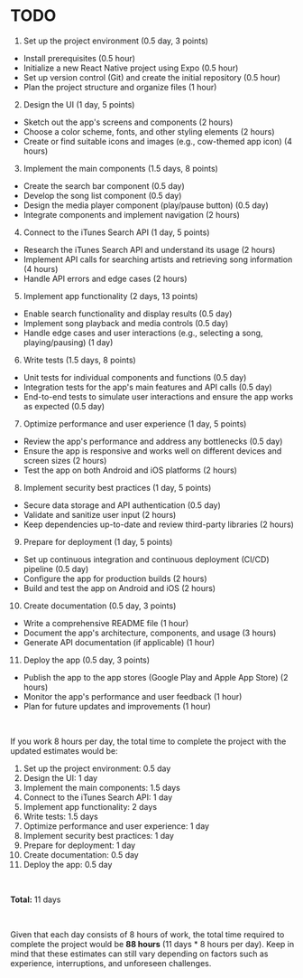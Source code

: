 # TODO

1. Set up the project environment (0.5 day, 3 points)

* Install prerequisites (0.5 hour)
* Initialize a new React Native project using Expo (0.5 hour)
* Set up version control (Git) and create the initial repository (0.5 hour)
* Plan the project structure and organize files (1 hour)

2. Design the UI (1 day, 5 points)

* Sketch out the app's screens and components (2 hours)
* Choose a color scheme, fonts, and other styling elements (2 hours)
* Create or find suitable icons and images (e.g., cow-themed app icon) (4 hours)

3. Implement the main components (1.5 days, 8 points)

* Create the search bar component (0.5 day)
* Develop the song list component (0.5 day)
* Design the media player component (play/pause button) (0.5 day)
* Integrate components and implement navigation (2 hours)

4. Connect to the iTunes Search API (1 day, 5 points)

* Research the iTunes Search API and understand its usage (2 hours)
* Implement API calls for searching artists and retrieving song information (4 hours)
* Handle API errors and edge cases (2 hours)

5. Implement app functionality (2 days, 13 points)

* Enable search functionality and display results (0.5 day)
* Implement song playback and media controls (0.5 day)
* Handle edge cases and user interactions (e.g., selecting a song, playing/pausing) (1 day)

6. Write tests (1.5 days, 8 points)

* Unit tests for individual components and functions (0.5 day)
* Integration tests for the app's main features and API calls (0.5 day)
* End-to-end tests to simulate user interactions and ensure the app works as expected (0.5 day)

7. Optimize performance and user experience (1 day, 5 points)

* Review the app's performance and address any bottlenecks (0.5 day)
* Ensure the app is responsive and works well on different devices and screen sizes (2 hours)
* Test the app on both Android and iOS platforms (2 hours)

8. Implement security best practices (1 day, 5 points)

* Secure data storage and API authentication (0.5 day)
* Validate and sanitize user input (2 hours)
* Keep dependencies up-to-date and review third-party libraries (2 hours)

9. Prepare for deployment (1 day, 5 points)

* Set up continuous integration and continuous deployment (CI/CD) pipeline (0.5 day)
* Configure the app for production builds (2 hours)
* Build and test the app on Android and iOS (2 hours)

10. Create documentation (0.5 day, 3 points)

* Write a comprehensive README file (1 hour)
* Document the app's architecture, components, and usage (3 hours)
* Generate API documentation (if applicable) (1 hour)

11. Deploy the app (0.5 day, 3 points)

* Publish the app to the app stores (Google Play and Apple App Store) (2 hours)
* Monitor the app's performance and user feedback (1 hour)
* Plan for future updates and improvements (1 hour)

</br>

If you work 8 hours per day, the total time to complete the project with the updated estimates would be:

1. Set up the project environment: 0.5 day
2. Design the UI: 1 day
3. Implement the main components: 1.5 days
4. Connect to the iTunes Search API: 1 day
5. Implement app functionality: 2 days
6. Write tests: 1.5 days
7. Optimize performance and user experience: 1 day
8. Implement security best practices: 1 day
9. Prepare for deployment: 1 day
10. Create documentation: 0.5 day
11. Deploy the app: 0.5 day
</br>

**Total:** 11 days

</br>

Given that each day consists of 8 hours of work, the total time required to complete the project would be **88 hours** (11 days * 8 hours per day). Keep in mind that these estimates can still vary depending on factors such as experience, interruptions, and unforeseen challenges.